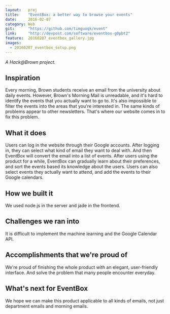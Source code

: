 ```yaml
---
layout:   proj
title:    "EventBox: a better way to browse your events"
date:     2016-02-07
category: Web
git:      "https://github.com/timguoqk/event"
link:     "http://devpost.com/software/eventbox-g0pbt2"
feature:  20160207_eventbox_gallery.jpg
images: 
  - 20160207_eventbox_setup.png
---
```


*A Hack@Brown project.*

## Inspiration

Every morning, Brown students receive an email from the university about daily events. However, Brown's Morning Mail is unreadable, and it's hard to identify the events that you actually want to go to. It's also impossible to filter the events into the areas that you're interested in. The same kinds of problems appear to other newsletters. That's where our website comes in to fix this problem.

## What it does

Users can log in the website through their Google accounts. After logging in, they can select what kind of email they want to deal with. And then EventBox will convert the email into a list of events. After users using the product for a while, EventBox can gradually learn about their preferences, and sort the events based its knowledge about the users. Users can also select events they actually want to attend, and add the events to their Google calendars.

## How we built it

We used node.js in the server and jade in the frontend.

## Challenges we ran into

It is difficult to implement the machine learning and the Google Calendar API.

## Accomplishments that we're proud of

We're proud of finishing the whole product with an elegant, user-friendly interface. And solve the problem that many people encounter everyday.

## What's next for EventBox

We hope we can make this product applicable to all kinds of emails, not just department emails and morning emails.